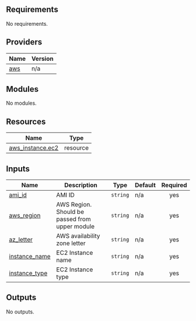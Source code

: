 ## Requirements

No requirements.

## Providers

| Name | Version |
|------|---------|
| <a name="provider_aws"></a> [aws](#provider\_aws) | n/a |

## Modules

No modules.

## Resources

| Name | Type |
|------|------|
| [aws_instance.ec2](https://registry.terraform.io/providers/hashicorp/aws/latest/docs/resources/instance) | resource |

## Inputs

| Name | Description | Type | Default | Required |
|------|-------------|------|---------|:--------:|
| <a name="input_ami_id"></a> [ami\_id](#input\_ami\_id) | AMI ID | `string` | n/a | yes |
| <a name="input_aws_region"></a> [aws\_region](#input\_aws\_region) | AWS Region. Should be passed from upper module | `string` | n/a | yes |
| <a name="input_az_letter"></a> [az\_letter](#input\_az\_letter) | AWS availability zone letter | `string` | n/a | yes |
| <a name="input_instance_name"></a> [instance\_name](#input\_instance\_name) | EC2 Instance name | `string` | n/a | yes |
| <a name="input_instance_type"></a> [instance\_type](#input\_instance\_type) | EC2 Instance type | `string` | n/a | yes |

## Outputs

No outputs.
